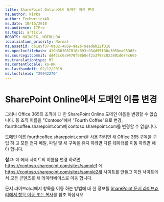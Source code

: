 ```yaml
---
title: SharePoint Online에서 도메인 이름 변경
ms.author: kirks
author: Techwriter40
ms.date: 10/16/2018
ms.audience: ITPro
ms.topic: article
ROBOTS: NOINDEX, NOFOLLOW
localization_priority: Normal
ms.assetid: db1e9f37-0a02-4869-9a2b-9eadeb22f318
ms.openlocfilehash: 419d30f087018e093c034d95f30e3058ea953d5c
ms.sourcegitcommit: dd43cc0a9470f98b8ef2a3787c823801d674c666
ms.translationtype: MT
ms.contentlocale: ko-KR
ms.lasthandoff: 02/12/2019
ms.locfileid: "29942270"
---
```

# <a name="change-domain-name-in-sharepoint-online"></a>SharePoint Online에서 도메인 이름 변경

그러나 Office 365의 조직에 대 한 SharePoint Online 도메인 이름을 변경할 수 없습니다. 등 조직 이름을 "Contoso"에서 "Fourth Coffee"으로 변경, fourthcoffee.sharepoint.com에 contoso.sharepoint.com를 변경할 수 없습니다.
  
도메인 이름 fourthcoffee.sharepoint.com을 사용 하려면 새 Office 365 구독을 구입 하 고 모든 전자 메일, 파일 및 새 구독을 유지 하려면 다른 데이터를 이동 하려면 해야 합니다.
  
 **참고**: 예:에서 사이트의 이름을 변경 하려면 https://contoso.sharepoint.com/sites/sample1 에 https://contoso.sharepoint.com/sites/sample2새 사이트를 만들고 이전 사이트에서 모든 콘텐츠를 새 데이터베이스로 이동 합니다. 
  
문서 라이브러리에서 항목을 이동 하는 방법에 대 한 정보를 [SharePoint 문서 라이브러리에서 항목 이동 또는 복사](https://go.microsoft.com/fwlink/?linkid=2025831)를 참조 하십시오.
  

